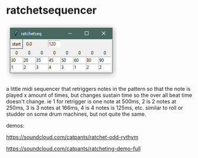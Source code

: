 # ratchetsequencer

![ratchet sequencer](https://raw.githubusercontent.com/jrparadis/ratchetsequencer/master/default.PNG)

a little midi sequencer that retriggers notes in the pattern so that the note is played x amount of times, but changes 
sustain time so the over all beat time doesn't change. ie 1 for retrigger is one note at 500ms, 2 is 2 notes at 250ms, 
3 is 3 notes at 166ms, 4 is 4 notes is 125ms, etc. similar to roll or studder on some drum machines, but not quite the same.

demos:

https://soundcloud.com/catpants/ratchet-odd-rythym

https://soundcloud.com/catpants/ratcheting-demo-full

